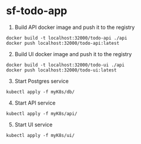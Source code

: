 # sf-todo-app

1. Build API docker image and push it to the registry
```console
docker build -t localhost:32000/todo-api ./api
docker push localhost:32000/todo-api:latest
```

2. Build UI docker image and push it to the registry
```console
docker build -t localhost:32000/todo-ui ./api
docker push localhost:32000/todo-ui:latest
```

3. Start Postgres service
```console
kubectl apply -f myK8s/db/
```

4. Start API service
```console
kubectl apply -f myK8s/api/
```

5. Start UI service
```console
kubectl apply -f myK8s/ui/
```
